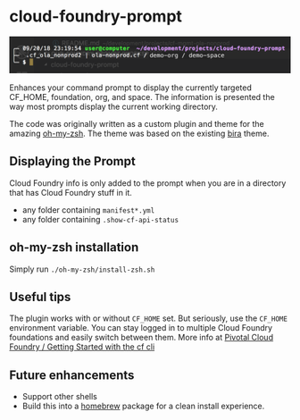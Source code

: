 # cloud-foundry-prompt

<p align="center">
  <img src="./sample-prompt.png" alt="Sample Prompt with CF Goodness">
</p>

Enhances your command prompt to display the currently targeted CF_HOME, foundation, org, and space.
The information is presented the way most prompts display the current working directory.

The code was originally written as a custom plugin and theme for the amazing [oh-my-zsh]. The theme was based on the existing [bira] theme.

## Displaying the Prompt
Cloud Foundry info is only added to the prompt when you are in a directory that has Cloud Foundry stuff in it.
*   any folder containing `manifest*.yml`
*   any folder containing `.show-cf-api-status`

## oh-my-zsh installation
Simply run `./oh-my-zsh/install-zsh.sh`

## Useful tips

The plugin works with or without `CF_HOME` set. But seriously, use the `CF_HOME` environment variable. You can stay logged in to multiple Cloud Foundry foundations and easily switch between them. More info at
[Pivotal Cloud Foundry / Getting Started with the cf cli]

## Future enhancements
*   Support other shells
*   Build this into a [homebrew] package for a clean install experience.




[Pivotal Cloud Foundry / Getting Started with the cf cli]: https://docs.pivotal.io/pivotalcf/2-2/cf-cli/getting-started.html
[bira]: https://github.com/robbyrussell/oh-my-zsh/wiki/themes#bira
[oh-my-zsh]: https://github.com/robbyrussell/oh-my-zsh
[homebrew]: https://brew.sh/
